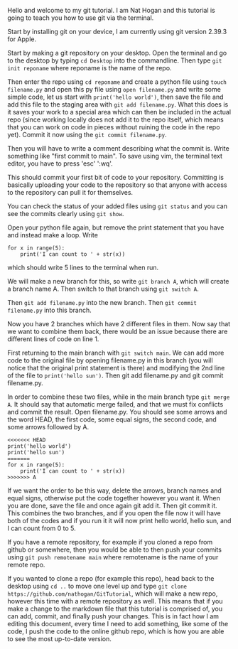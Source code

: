 Hello and welcome to my git tutorial.
I am Nat Hogan and this tutorial is
going to teach you how to use git via
the terminal.

Start by installing git on your device,
I am currently using git version 2.39.3
for Apple.

Start by making a git repository on your
desktop. Open the terminal and go to the 
desktop by typing ```cd Desktop``` into 
the commandline. Then type ```git init reponame```
where reponame is the name of the repo. 

Then enter the repo using ```cd reponame``` 
and create a python file using ```touch filename.py``` 
and open this py file using ```open filename.py```
and write some simple code, let us start with 
```print('hello world')```, then save the file
and add this file to the staging area with 
```git add filename.py```. What this does
is it saves your work to a special area
which can then be included in the actual repo
(since working locally does not add it to the repo
itself, which means that you can work on code in pieces
without ruining the code in the repo yet).
Commit it now using the ```git commit filename.py```.

Then you will have to write a comment describing
what the commit is. Write something like "first
commit to main". To save using vim, the terminal
text editor, you have to press 'esc' ':wq'.

This should commit your first bit of code to
your repository. Committing is basically 
uploading your code to the repository so that
anyone with access to the repository can pull
it for themselves.

You can check the status of your added files
using ```git status``` and you can see the 
commits clearly using ```git show```.

Open your python file again, but remove the
print statement that you have and instead make
a loop. Write
```
for x in range(5):
    print('I can count to ' + str(x))
```
which should write 5 lines to the terminal when run.

We will make a new branch for this, so write 
```git branch A```, which will create a branch name A.
Then switch to that branch using ```git switch A```.

Then ```git add filename.py``` into the new branch.
Then ```git commit filename.py``` into this branch.

Now you have 2 branches which have 2 different files in them.
Now say that we want to combine them back, there would
be an issue because there are different lines
of code on line 1.

First returning to the
main branch with ```git switch main```. 
We can add more code to the original file by opening
filename.py in this branch (you will notice
that the original print statement is there)
and modifying the 2nd line of the file to 
```print('hello sun')```.
Then git add filename.py and git commit filename.py.

In order to combine these two files, while in 
the main branch type ```git merge A```.
It should say that automatic merge
failed, and that we must fix conflicts and commit the result.
Open filename.py. You should see some arrows
and the word HEAD, the first code, some equal signs, 
the second code, and some arrows followed by A.

```
<<<<<<< HEAD
print('hello world')
print('hello sun')
=======
for x in range(5):
    print('I can count to ' + str(x))
>>>>>>> A
```

If we want the order to be this way, delete the arrows,
branch names and equal signs, otherwise put the
code together however you want it. When you are done,
save the file and once again git add it. Then
git commit it. This combines the two branches,
and if you open the file now it will have both
of the codes and if you run it it will now print
hello world, hello sun, and I can count from 0 to 5.

If you have a remote repository, for example
if you cloned a repo from github or somewhere, 
then you would be able to then push your commits
using ```git push remotename main``` where remotename
is the name of your remote repo.

If you wanted to clone a repo (for example this repo),
head back to the desktop using ```cd ..``` to move
one level up and type ```git clone https://github.com/nathogan/GitTutorial```,
which will make a new repo, however this time with a remote
repository as well. This means that if you make a change
to the markdown file that this tutorial is comprised
of, you can add, commit, and finally push your changes.
This is in fact how I am editing this document, every time I
need to add something, like some of the code, I push the code 
to the online github repo, which is how you are able to see
the most up-to-date version.